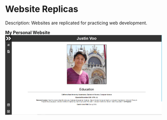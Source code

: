 # Website Replicas
Description: Websites are replicated for practicing web development.

<b>My Personal Website</b><br>
![Image of pause menu](https://github.com/Voozio/Images/blob/master/Athena/home.png?raw=true)
